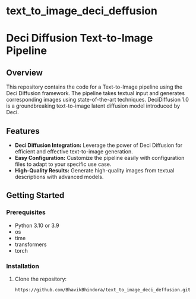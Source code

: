 # text_to_image_deci_deffusion

# Deci Diffusion Text-to-Image Pipeline

## Overview

This repository contains the code for a Text-to-Image pipeline using the Deci Diffusion framework. The pipeline takes textual input and generates corresponding images using state-of-the-art techniques.
DeciDiffusion 1.0 is a groundbreaking text-to-image latent diffusion model introduced by Deci.

## Features

- **Deci Diffusion Integration:** Leverage the power of Deci Diffusion for efficient and effective text-to-image generation.
- **Easy Configuration:** Customize the pipeline easily with configuration files to adapt to your specific use case.
- **High-Quality Results:** Generate high-quality images from textual descriptions with advanced models.

## Getting Started

### Prerequisites

- Python 3.10 or 3.9
- os
- time
- transformers
- torch

### Installation

1. Clone the repository:

   ```bash
   https://github.com/BhavikBhindora/text_to_image_deci_deffusion.git
